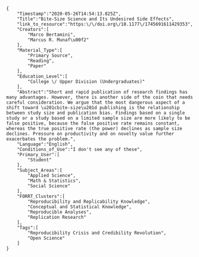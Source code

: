 
    {
        "Timestamp":"2020-05-26T14:54:13.825Z",
        "Title":"Bite-Size Science and Its Undesired Side Effects",
        "link_to_resource":"https:\/\/doi.org\/10.1177\/1745691611429353",
        "Creators":[
            "Marco Bertamini",
            "Marcus R. Munaf\u00f2"
        ],
        "Material_Type":[
            "Primary Source",
            "Reading",
            "Paper"
        ],
        "Education_Level":[
            "College \/ Upper Division (Undergraduates)"
        ],
        "Abstract":"Short and rapid publication of research findings has many advantages. However, there is another side of the coin that needs careful consideration. We argue that the most dangerous aspect of a shift toward \u201cbite-size\u201d publishing is the relationship between study size and publication bias. Findings based on a single study or a study based on a limited sample size are more likely to be false positive, because the false positive rate remains constant, whereas the true positive rate (the power) declines as sample size declines. Pressure on productivity and on novelty value further exacerbates the problem.",
        "Language":"English",
        "Conditions_of_Use":"I don't see any of these",
        "Primary_User":[
            "Student"
        ],
        "Subject_Areas":[
            "Applied Science",
            "Math & Statistics",
            "Social Science"
        ],
        "FORRT_Clusters":[
            "Reproducibility and Replicability Knowledge",
            "Conceptual and Statistical Knowledge",
            "Reproducible Analyses",
            "Replication Research"
        ],
        "Tags":[
            "Reproducibility Crisis and Credibility Revolution",
            "Open Science"
        ]
    }
